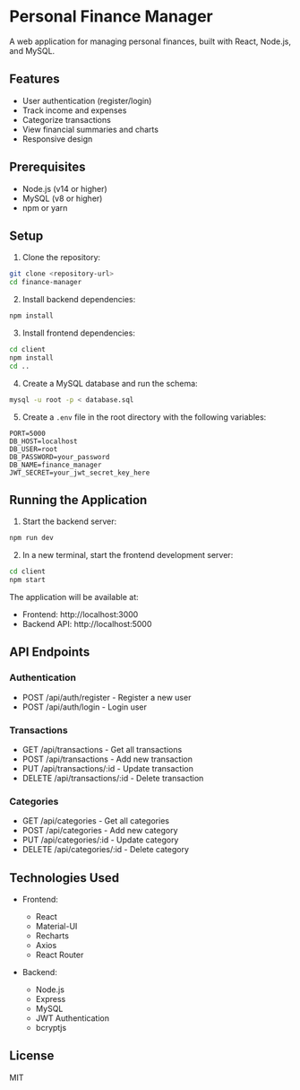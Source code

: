 # Personal Finance Manager

A web application for managing personal finances, built with React, Node.js, and MySQL.

## Features

- User authentication (register/login)
- Track income and expenses
- Categorize transactions
- View financial summaries and charts
- Responsive design

## Prerequisites

- Node.js (v14 or higher)
- MySQL (v8 or higher)
- npm or yarn

## Setup

1. Clone the repository:
```bash
git clone <repository-url>
cd finance-manager
```

2. Install backend dependencies:
```bash
npm install
```

3. Install frontend dependencies:
```bash
cd client
npm install
cd ..
```

4. Create a MySQL database and run the schema:
```bash
mysql -u root -p < database.sql
```

5. Create a `.env` file in the root directory with the following variables:
```
PORT=5000
DB_HOST=localhost
DB_USER=root
DB_PASSWORD=your_password
DB_NAME=finance_manager
JWT_SECRET=your_jwt_secret_key_here
```

## Running the Application

1. Start the backend server:
```bash
npm run dev
```

2. In a new terminal, start the frontend development server:
```bash
cd client
npm start
```

The application will be available at:
- Frontend: http://localhost:3000
- Backend API: http://localhost:5000

## API Endpoints

### Authentication
- POST /api/auth/register - Register a new user
- POST /api/auth/login - Login user

### Transactions
- GET /api/transactions - Get all transactions
- POST /api/transactions - Add new transaction
- PUT /api/transactions/:id - Update transaction
- DELETE /api/transactions/:id - Delete transaction

### Categories
- GET /api/categories - Get all categories
- POST /api/categories - Add new category
- PUT /api/categories/:id - Update category
- DELETE /api/categories/:id - Delete category

## Technologies Used

- Frontend:
  - React
  - Material-UI
  - Recharts
  - Axios
  - React Router

- Backend:
  - Node.js
  - Express
  - MySQL
  - JWT Authentication
  - bcryptjs

## License

MIT 